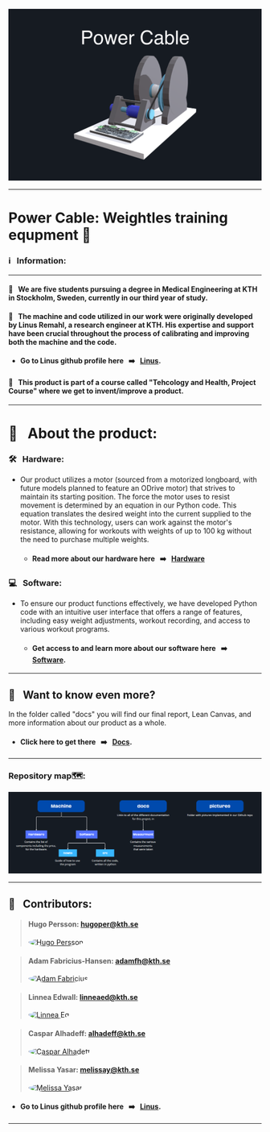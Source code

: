 ![Färgruta med text](https://github.com/HugoPersson01/POWER-CABLE/blob/main/pictures/3dModell-PowerCable.png)
___ 
# Power Cable: Weightles training equpment 🦾

### ℹ️ &nbsp; Information:

--- 

#### 🥈 &nbsp; We are five students pursuing a degree in Medical Engineering at KTH in Stockholm, Sweden, currently in our third year of study. 

#### 🥇 &nbsp; The machine and code utilized in our work were originally developed by Linus Remahl, a research engineer at KTH. His expertise and support have been crucial throughout the process of calibrating and improving both the machine and the code. 
+ #### Go to Linus github profile here &nbsp; ➡️ &nbsp; [Linus](https://github.com/linusreM).

#### 🥉 &nbsp; This product is part of a course called "Tehcology and Health, Project Course" where we get to invent/improve a product. 

--- 

# 🎯 &nbsp; About the product:

### 🛠️ &nbsp; Hardware: 
+ Our product utilizes a motor (sourced from a motorized longboard, with future models planned to feature an ODrive motor) that strives to maintain its starting position. The force the motor uses to resist movement is determined by an equation in our Python code. This equation translates the desired weight into the current supplied to the motor. With this technology, users can work against the motor's resistance, allowing for workouts with weights of up to 100 kg without the need to purchase multiple weights.
  + #### Read more about our hardware here &nbsp; ➡️ &nbsp; [Hardware](https://github.com/HugoPersson01/POWER-CABLE/tree/main/Machine/Hardware)


### 💻 &nbsp; Software:
+ To ensure our product functions effectively, we have developed Python code with an intuitive user interface that offers a range of features, including easy weight adjustments, workout recording, and access to various workout programs.
  + #### Get access to and learn more about our software here &nbsp; ➡️ &nbsp; [Software](https://github.com/HugoPersson01/POWER-CABLE/tree/main/Machine/Software).

___ 

## 📜 &nbsp; Want to know even more?

In the folder called "docs" you will find our final report, Lean Canvas, and more information about our product as a whole.
  + #### Click here to get there &nbsp; ➡️ &nbsp; [Docs](https://github.com/HugoPersson01/POWER-CABLE/tree/main/docs).

___ 
### Repository map🗺️:

![Färgruta med text](https://github.com/HugoPersson01/POWER-CABLE/blob/main/pictures/Map.PNG)
___

## 👥 &nbsp; Contributors:


> #### Hugo Persson: hugoper@kth.se
> 
> <a href="https://github.com/HugoPersson01">
>     <img src="https://avatars.githubusercontent.com/u/179828570?v=4" alt="Hugo Persson" width="80" style="border-radius: 50%;" />
> </a>

> #### Adam Fabricius-Hansen: adamfh@kth.se
> 
> <a href="https://github.com/Adamfabricius">
>    <img src="https://avatars.githubusercontent.com/u/179829980?v=4" alt="Adam Fabricius" width="80" style="border-radius: 50%;" />
> </a>

> #### Linnea Edwall: linneaed@kth.se
> 
> <a href="https://github.com/linneaed">
>     <img src="https://avatars.githubusercontent.com/u/179829345?v=4" alt="Linnea Ed" width="80" style="border-radius: 50%;" />
> </a>

> #### Caspar Alhadeff: alhadeff@kth.se
> 
> <a href="https://github.com/Caspar-Alhadeff">
>     <img src="https://avatars.githubusercontent.com/u/179829359?v=4" alt="Caspar Alhadeff" width="80" style="border-radius: 50%;" />
> </a>

> #### Melissa Yasar: melissay@kth.se
> 
> <a href="https://github.com/Melissayasar">
>    <img src="https://avatars.githubusercontent.com/u/179872757?v=4" alt="Melissa Yasar" width="80" style="border-radius: 50%;" />
> </a>


+ #### Go to Linus github profile here &nbsp; ➡️ &nbsp; [Linus](https://github.com/linusreM).
___
